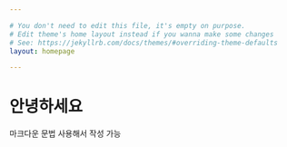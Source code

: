 ```yaml
---

# You don't need to edit this file, it's empty on purpose.
# Edit theme's home layout instead if you wanna make some changes
# See: https://jekyllrb.com/docs/themes/#overriding-theme-defaults
layout: homepage

---
```


# 안녕하세요

마크다운 문법 사용해서 작성 가능
